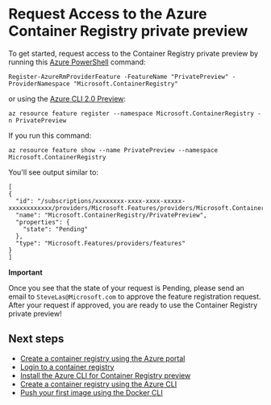<properties
   pageTitle="Access to Container Registry [revoew | Microsoft Azure"
   description="Request access to the Azure Container Registry private preview."
   services="container-registry"
   documentationCenter=""
   authors="stvelas"
   manager="balans"
   editor="dlepow"
   tags=""
   keywords=""/>

<tags
   ms.service="container-registry"
   ms.devlang="na"
   ms.topic="get-started-article"
   ms.tgt_pltfrm="na"
   ms.workload="na"
   ms.date="10/25/2016"
   ms.author="stevelas"/>

# Request Access to the Azure Container Registry private preview

To get started, request access to the Container Registry private preview by running this [Azure PowerShell](https://azure.microsoft.com/documentation/articles/powershell-install-configure/) command:

```
Register-AzureRmProviderFeature -FeatureName "PrivatePreview" -ProviderNamespace "Microsoft.ContainerRegistry"

```

or using the [Azure CLI 2.0 Preview](https://github.com/azure/azure-cli):

```
az resource feature register --namespace Microsoft.ContainerRegistry -n PrivatePreview

```

If you run this command:

```
az resource feature show --name PrivatePreview --namespace Microsoft.ContainerRegistry
```

You'll see output similar to:
```
[
{
  "id": "/subscriptions/xxxxxxxx-xxxx-xxxx-xxxxx-xxxxxxxxxxxx/providers/Microsoft.Features/providers/Microsoft.ContainerRegistry/features/PrivatePreview",
  "name": "Microsoft.ContainerRegistry/PrivatePreview",
  "properties": {
    "state": "Pending"
  },
  "type": "Microsoft.Features/providers/features"
}
]
```

**Important**

Once you see that the state of your request is Pending, please send an email to `SteveLas@Microsoft.com` to approve the feature registration request. After your request if approved, you are ready to use the Container Registry private preview!

 


## Next steps
* [Create a container registry using the Azure portal](./container-registry-get-started-portal.md)
* [Login to a container registry](container-registry-authentication.md) 
* [Install the Azure CLI for Container Registry preview](./container-registry-get-started-azure-cli-install.md)
* [Create a container registry using the Azure CLI](./container-registry-get-started-docker-cli.md)
* [Push your first image using the Docker CLI](./container-registry-get-started-docker-cli.md)
 
